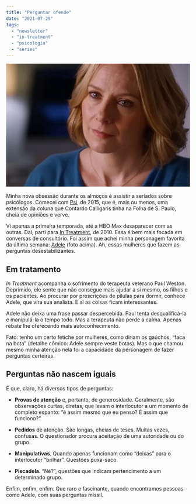 ```yaml
---
title: "Perguntar ofende"
date: "2021-07-29"
tags: 
  - "newsletter"
  - "in-treatment"
  - "psicologia"
  - "series"
---
```


![adele.jpg](images/521e5700-4440-45e1-8587-5a6c562be58a.jpg)

Minha nova obsessão durante os almoços é assistir a seriados sobre psicólogos. Comecei com [Psi](https://en.wikipedia.org/wiki/Psi_(TV_series)), de 2015, que é, mais ou menos, uma extensão da coluna que Contardo Calligaris tinha na Folha de S. Paulo, cheia de opiniões e verve.

Vi apenas a primeira temporada, até a HBO Max desaparecer com as outras. Daí, parti para [In Treatment](https://en.wikipedia.org/wiki/In_Treatment), de 2010. Essa é bem mais focada em conversas de consultório. Foi assim que achei minha personagem favorita da última semana: [Adele](https://www.imdb.com/title/tt1638586/) (foto acima). Ah, essas mulheres que fazem as perguntas desestabilizantes.

## Em tratamento

_In Treatment_ acompanha o sofrimento do terapeuta veterano Paul Weston. Deprimido, ele sente que não consegue mais ajudar a si mesmo, os filhos e os pacientes. Ao procurar por prescrições de pílulas para dormir, conhece Adele, que vira sua analista. E aí as coisas ficam interessantes.

Adele não deixa uma frase passar despercebida. Paul tenta desqualificá-la e manipulá-la o tempo todo. Mas a terapeuta não perde a calma. Apenas rebate lhe oferecendo mais autoconhecimento.

Fato: tenho um certo fetiche por mulheres, como diriam os gaúchos, “faca na bota” (detalhe cômico: Adele sempre veste botas). Mas o que chamou mesmo minha atenção nela foi a capacidade da personagem de fazer perguntas certeiras.

## Perguntas não nascem iguais

É que, claro, há diversos tipos de perguntas:

- **Provas de atenção** e, portanto, de generosidade. Geralmente, são observações curtas, diretas, que levam o interlocutor a um momento de completo espanto: “é assim mesmo que eu penso? É assim que funciono?”
    
- **Pedidos** de atenção. São longas, cheias de teses. Muitas vezes, confusas. O questionador procura aceitação de uma autoridade ou do grupo.
    
- **Manipulativas**. Quando apenas funcionam como “deixas” para o interlocutor “brilhar”. Questões puxa-saco.
    
- **Piscadela**. “Né?”, questões que indicam pertencimento a um determinado grupo.
    

Enfim, enfim, enfim. Que raro e fascinante, quando encontramos pessoas como Adele, com suas perguntas míssil.
